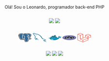 <p align="center">Olá! Sou o Leonardo, programador back-end PHP</p>

##

<div align="center">
  <img height="180em" src="https://github-readme-stats.vercel.app/api?username=leonardomunsa&show_icons=true&theme=dracula&include_all_commits=true&count_private=true"/>
  <img height="180em" src="https://github-readme-stats.vercel.app/api/top-langs/?username=leonardomunsa&layout=compact&langs_count=7&theme=dracula"/>
</div>
  
##
 
<div align="center">
  <div style="display: inline_block">
    <img align="center" alt="PostgresSQL" height="30" width="45" src="https://raw.githubusercontent.com/devicons/devicon/master/icons/postgresql/postgresql-original.svg">
    <img align="center" alt="PostgresSQL" height="30" width="45" src="https://raw.githubusercontent.com/devicons/devicon/master/icons/mysql/mysql-original.svg">
    <img align="center" alt="Docker" height="30" width="45" src="https://raw.githubusercontent.com/devicons/devicon/master/icons/docker/docker-original.svg">
    <img align="center" alt="PHP" height="30" width="45" src="https://raw.githubusercontent.com/devicons/devicon/master/icons/php/php-original.svg">
    <img align="center" alt="PHP" height="30" width="45" src="https://raw.githubusercontent.com/devicons/devicon/master/icons/laravel/laravel-original.svg">
  </div>
</div>
  
##

<div align="center">
   <a href="https://www.linkedin.com/in/leonardo-mc/" target="_blank"><img src="https://img.shields.io/badge/-LinkedIn-%230077B5?style=for-the-badge&logo=linkedin&logoColor=white" target="_blank"></a>
   <a href="https://stackoverflow.com/users/16338009/leonardo" target="_blank"><img src="https://img.shields.io/badge/Stack_Overflow-FE7A16?style=for-the-badge&logo=stack-overflow&logoColor=white" target="_blank"></a>
  <a href="https://www.codewars.com/users/leonardomunsa" target="_blank"><img src="https://img.shields.io/badge/Codewars-B1361E?style=for-the-badge&logo=Codewars&logoColor=white" target="_blank"></a>
</div>

